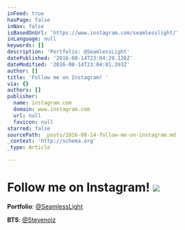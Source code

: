 ```yaml
---
inFeed: true
hasPage: false
inNav: false
isBasedOnUrl: 'https://www.instagram.com/seamlesslight/'
inLanguage: null
keywords: []
description: 'Portfolio: @SeamlessLight'
datePublished: '2016-08-14T23:04:29.126Z'
dateModified: '2016-08-14T23:04:01.393Z'
author: []
title: 'Follow me on Instagram! '
via: {}
authors: []
publisher:
  name: instagram.com
  domain: www.instagram.com
  url: null
  favicon: null
starred: false
sourcePath: _posts/2016-08-14-follow-me-on-instagram.md
_context: 'http://schema.org'
_type: Article

---
```

# Follow me on Instagram! ![](https://igcdn-photos-f-a.akamaihd.net/hphotos-ak-xpt1/t51.2885-19/s150x150/13743238_229919267404685_390505961_a.jpg)

**Portfolio**: [@SeamlessLight][0]

**BTS**: [@Stevenoiz][1]

[0]: https://www.instagram.com/seamlesslight/
[1]: https://www.instagram.com/stevenoiz/